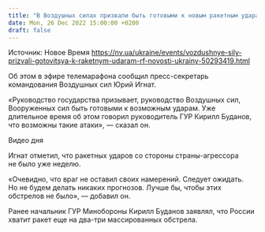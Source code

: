 ```yaml
---
title: "В Воздушных силах призвали быть готовыми к новым ракетным ударам РФ"
date: Mon, 26 Dec 2022 15:00:00 +0200
draft: false
---
```

Источник: Новое Время https://nv.ua/ukraine/events/vozdushnye-sily-prizvali-gotovitsya-k-raketnym-udaram-rf-novosti-ukrainy-50293419.html


Об этом в эфире телемарафона сообщил пресс-секретарь командования Воздушных сил Юрий Игнат.

«Руководство государства призывает, руководство Воздушных сил, Вооруженных сил быть готовыми к возможным ударам. Уже длительное время об этом говорил руководитель ГУР Кирилл Буданов, что возможны такие атаки», — сказал он.

 Видео дня   

Игнат отметил, что ракетных ударов со стороны страны-агрессора не было уже неделю.

«Очевидно, что враг не оставил своих намерений. Следует ожидать. Но не будем делать никаких прогнозов. Лучше бы, чтобы этих обстрелов не было», — добавил он.

Ранее начальник ГУР Минобороны Кирилл Буданов заявлял, что России хватит ракет еще на два-три массированных обстрела.
